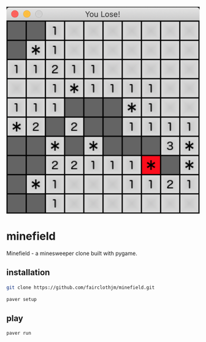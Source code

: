 ![Minefield](minefield.png?raw=true "Minefield")
# minefield
Minefield - a minesweeper clone built with pygame.

## installation
``` bash
git clone https://github.com/fairclothjm/minefield.git
```
``` bash
paver setup
```

## play
``` bash
paver run
```


